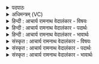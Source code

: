 <details><summary>पदपाठः</summary>

य꣡स्य꣢꣯। अ꣣य꣢म्। वि꣡श्वः꣢꣯। आ꣡र्यः꣢꣯। दा꣡सः꣢꣯। शे꣣वधिपाः꣢। शे꣣वधि। पाः꣢। अ꣡रिः꣢꣯। ति꣣रः꣢। चि꣣त्। अर्ये꣢। रु꣣श꣡मे꣢। प꣡वी꣢꣯रवि। तु꣡भ्य꣢꣯। इत्। सः। अ꣣ज्यते। रयिः꣢। १६०९।
</details>

<details><summary>अधिमन्त्रम् (VC)</summary>

- इन्द्रः
- वालखिल्यः (श्रुष्टिगुः काण्वः)
- बार्हतः प्रगाथः (विषमा बृहती, समा सतोबृहती)
- मध्यमः
</details>

<details><summary>हिन्दी : आचार्य रामनाथ वेदालंकार - विषयः</summary>

प्रथम मन्त्र में इन्द्र परमेश्वर का वर्णन है।
</details>

<details><summary>हिन्दी : आचार्य रामनाथ वेदालंकार - पदार्थः</summary>

पदार्थान्वयभाषाः -  (यस्य)जिस तुझ इन्द्र परमात्मा का(अयम्)यह प्रत्यक्ष दिखाई देता हुआ(विश्वः)सम्पूर्ण संसार है,जो तू(आर्यः)श्रेष्ठ, (दासः)दुष्टों का क्षय करनेवाला, (शेवधिपाः)निधियों का रक्षक और(अरिः)समर्थ है और जो तू(अर्ये)जीवनाधार पवन में, (रुशमे)चमकीले सूर्य में तथा(पवीरवि)बिजली-युक्त बादल में(तिरः चित्)विद्यमान है,ऐसे(तुभ्य इत्)तेरे लिए ही(सः)वह जगत् में सर्वत्र बिखरा हुआ(रयिः)धन(अज्यते)समर्पित है ॥१॥
</details>

<details><summary>हिन्दी : आचार्य रामनाथ वेदालंकार - भावार्थः</summary>

भावार्थभाषाः -  विश्व का सम्राट्,श्रेष्ठ,सज्जनों का रक्षक,दुष्टों का दलन करनेवाला,भूगर्भ में निहित निधियों का रक्षक,सब कुछ करने में समर्थ,सर्वान्तर्यामी जो परमेश्वर है,उसी का सब धन है,इस हेतु से ईश्वरापर्ण-बुद्धि से उसका सेवन करना चाहिए ॥१॥
</details>

<details><summary>संस्कृत : आचार्य रामनाथ वेदालंकार - विषयः</summary>

तत्रादाविन्द्रं परमेश्वरं वर्णयति।
</details>

<details><summary>संस्कृत : आचार्य रामनाथ वेदालंकार - पदार्थः</summary>

पदार्थान्वयभाषाः -  (यस्य)यस्य तव इन्द्रस्य परमात्मनः(अयम्)एष प्रत्यक्षं दृश्यमानः(विश्वः)सम्पूर्णः संसारो विद्यते,यः त्वम्(आर्यः)श्रेष्ठः, (दासः)दुष्टानामुपक्षयिता, (शेवधिपाः)निधिपाः।[निधिः शेवधिरिति यास्कः। निरु० २।४।] (अरिः)ईश्वरश्च वर्तसे।[अरिः ईश्वरः। निरु० ५।२।] (यश्च त्वम्) (अर्ये)स्वामिनि,जीवनाधारे पवने इत्यर्थः, (रुशमे)रुचमे,रोचिष्मति आदित्ये।[रुशदिति वर्णनाम रोचतेर्ज्वलतिकर्मणः। निरु० ६।१३।] (पवीरवि)विद्युन्मति पर्जन्ये च।[पवीरं विद्युद्वज्रं वाति प्राप्नोति तस्मिन्।] (तिरः चित्)प्राप्तः एव तिष्ठसि।[तिरः सतः इति प्राप्तस्य। निरु० ३।२०।]एतादृशाय(तुभ्य इत्)तुभ्यमेव(सः)जगति सर्वत्र विकीर्णः(रयिः)धनम्(अज्यते)समर्प्यते[तुभ्यम् इत्यस्य मकारलोपश्छान्दसः।]॥१॥२
</details>

<details><summary>संस्कृत : आचार्य रामनाथ वेदालंकार - भावार्थः</summary>

भावार्थभाषाः -  विश्वसम्राट् श्रेष्ठः सज्जनरक्षको दुष्टानां दलयिता भूगर्भे निहितानां निधीनां रक्षकः सर्वकर्मक्षमः सर्वान्तर्यामी यः परमेश्वरोऽस्ति तस्यैव सर्वं धनमिति हेतोः तदर्पणबुद्ध्या तत् सेवनीयम् ॥१॥
</details>